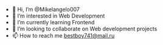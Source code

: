 - 👋 Hi, I’m @Mikelangelo007
- 👀 I’m interested in Web Development
- 🌱 I’m currently learning Frontend
- 💞️ I’m looking to collaborate on Web development projects
- 📫 How to reach me bestboy741@mail.ru

<!---
Mikelangelo007/Mikelangelo007 is a ✨ special ✨ repository because its `README.md` (this file) appears on your GitHub profile.
You can click the Preview link to take a look at your changes.
--->
